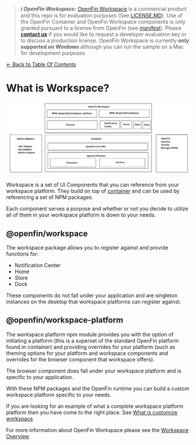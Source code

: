 > **_:information_source: OpenFin Workspace:_** [OpenFin Workspace](https://www.openfin.co/workspace/) is a commercial product and this repo is for evaluation purposes (See [LICENSE.MD](../LICENSE.MD)). Use of the OpenFin Container and OpenFin Workspace components is only granted pursuant to a license from OpenFin (see [manifest](../public/manifest.fin.json)). Please [**contact us**](https://www.openfin.co/workspace/poc/) if you would like to request a developer evaluation key or to discuss a production license.
> OpenFin Workspace is currently **only supported on Windows** although you can run the sample on a Mac for development purposes.

[<- Back to Table Of Contents](../README.md)

# What is Workspace?

![What is workspace?](workspace.png)

Workspace is a set of UI Components that you can reference from your workspace platform. They build on top of [container](./what-is-container.md) and can be used by referencing a set of NPM packages. 

Each component serves a purpose and whether or not you decide to utilize all of them in your workspace platform is down to your needs.
## @openfin/workspace
The workspace package allows you to register against and provide functions for:

- Notification Center
- Home
- Store
- Dock

These components do not fall under your application and are singleton instances on the desktop that workspace platforms can register against.

## @openfin/workspace-platform
The workspace platform npm module provides you with the option of initiating a platform (this is a superset of the standard OpenFin platform found in container) and providing overrides for your platform (such as theming options for your platform and workspace components and overrides for the browser component that workspace offers).

The browser component does fall under your workspace platform and is specific to your application.

With these NPM packages and the OpenFin runtime you can build a custom workspace platform specific to your needs. 

If you are looking for an example of what a complete workspace platform platform then you have come to the right place. See [What is customize workspace](./what-is-customize-workspace.md) 

For more information about OpenFin Workspace please see the [Workspace Overview](https://developers.openfin.co/of-docs/docs/overview-of-workspace)